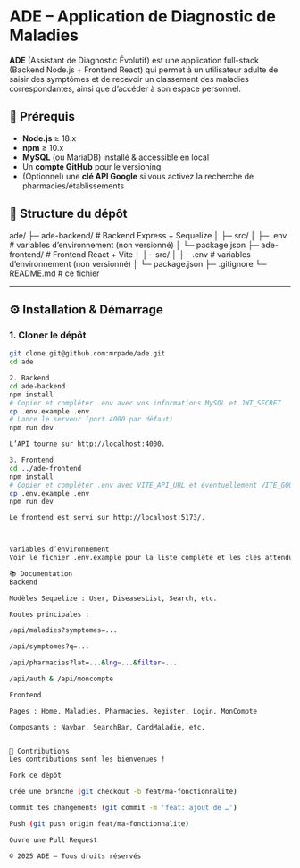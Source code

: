 # ADE – Application de Diagnostic de Maladies

**ADE** (Assistant de Diagnostic Évolutif) est une application full-stack (Backend Node.js + Frontend React) qui permet à un utilisateur adulte de saisir des symptômes et de recevoir un classement des maladies correspondantes, ainsi que d’accéder à son espace personnel.

## 🚀 Prérequis

- **Node.js** ≥ 18.x  
- **npm** ≥ 10.x  
- **MySQL** (ou MariaDB) installé & accessible en local  
- Un **compte GitHub** pour le versioning  
- (Optionnel) une **clé API Google** si vous activez la recherche de pharmacies/établissements

## 📁 Structure du dépôt

ade/
├─ ade-backend/ # Backend Express + Sequelize
│ ├─ src/
│ ├─ .env # variables d’environnement (non versionné)
│ └─ package.json
├─ ade-frontend/ # Frontend React + Vite
│ ├─ src/
│ ├─ .env # variables d’environnement (non versionné)
│ └─ package.json
├─ .gitignore
└─ README.md # ce fichier

---

## ⚙️ Installation & Démarrage

### 1. Cloner le dépôt

```bash
git clone git@github.com:mrpade/ade.git
cd ade

2. Backend
cd ade-backend
npm install
# Copier et compléter .env avec vos informations MySQL et JWT_SECRET
cp .env.example .env
# Lance le serveur (port 4000 par défaut)
npm run dev

L’API tourne sur http://localhost:4000.

3. Frontend
cd ../ade-frontend
npm install
# Copier et compléter .env avec VITE_API_URL et éventuellement VITE_GOOGLE_MAPS_API_KEY
cp .env.example .env
npm run dev

Le frontend est servi sur http://localhost:5173/.



Variables d’environnement
Voir le fichier .env.example pour la liste complète et les clés attendues.

📚 Documentation
Backend

Modèles Sequelize : User, DiseasesList, Search, etc.

Routes principales :

/api/maladies?symptomes=...

/api/symptomes?q=...

/api/pharmacies?lat=...&lng=...&filter=...

/api/auth & /api/moncompte

Frontend

Pages : Home, Maladies, Pharmacies, Register, Login, MonCompte

Composants : Navbar, SearchBar, CardMaladie, etc.


🤝 Contributions
Les contributions sont les bienvenues !

Fork ce dépôt

Crée une branche (git checkout -b feat/ma-fonctionnalite)

Commit tes changements (git commit -m 'feat: ajout de …')

Push (git push origin feat/ma-fonctionnalite)

Ouvre une Pull Request

© 2025 ADE – Tous droits réservés
